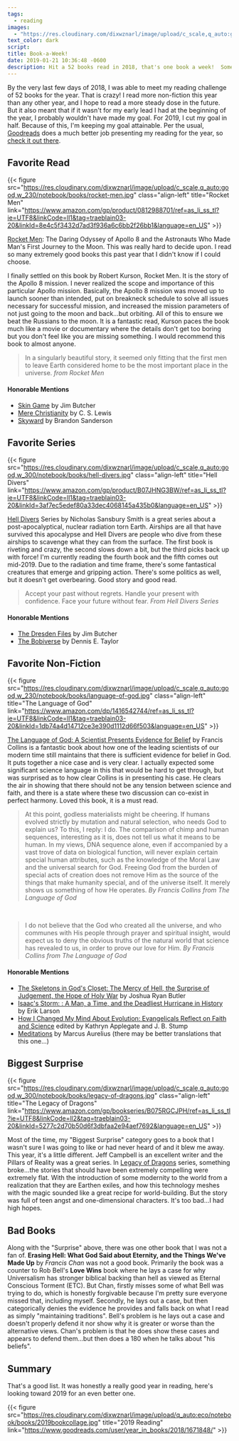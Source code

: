```yaml
---
tags:
  - reading
images:
  - "https://res.cloudinary.com/dixwznarl/image/upload/c_scale,q_auto:good/notebook/books-in-grass.jpg"
text_color: dark
script:
title: Book-a-Week!
date: 2019-01-21 10:36:48 -0600
description: Hit a 52 books read in 2018, that's one book a week!  Some great books and some duds, check them out!
---
```


By the very last few days of 2018, I was able to meet my reading challenge of 52 books for the year. That is crazy! I read more non-fiction this year than any other year, and I hope to read a more steady dose in the future. But it also meant that if it wasn't for my early lead I had at the beginning of the year, I probably wouldn't have made my goal. For 2019, I cut my goal in half. Because of this, I'm keeping my goal attainable. Per the usual, [Goodreads][] does a much better job presenting my reading for the year, so [check it out there][2018].

## Favorite Read

{{< figure src="https://res.cloudinary.com/dixwznarl/image/upload/c_scale,q_auto:good,w_230/notebook/books/rocket-men.jpg" class="align-left" title="Rocket Men" link="https://www.amazon.com/gp/product/0812988701/ref=as_li_ss_tl?ie=UTF8&linkCode=ll1&tag=traeblain03-20&linkId=8e4c5f3432d7ad3f936a6c6bb2f26bb1&language=en_US" >}} 

[Rocket Men][]: The Daring Odyssey of Apollo 8 and the Astronauts Who Made Man's First Journey to the Moon. This was really hard to decide upon. I read so many extremely good books this past year that I didn't know if I could choose.

I finally settled on this book by Robert Kurson, Rocket Men. It is the story of the Apollo 8 mission. I never realized the scope and importance of this particular Apollo mission. Basically, the Apollo 8 mission was moved up to launch sooner than intended, put on breakneck schedule to solve all issues necessary for successful mission, and increased the mission parameters of not just going to the moon and back...but orbiting. All of this to ensure we beat the Russians to the moon. It is a fantastic read, Kurson paces the book much like a movie or documentary where the details don't get too boring but you don't feel like you are missing something. I would recommend this book to almost anyone. <br class="u-cf">

> In a singularly beautiful story, it seemed only fitting that the first men to leave Earth considered home to be the most important place in the universe.
> <cite>from Rocket Men</cite>

#### Honorable Mentions

- [Skin Game][] by Jim Butcher
- [Mere Christianity][] by C. S. Lewis
- [Skyward][] by Brandon Sanderson

## Favorite Series

{{< figure src="https://res.cloudinary.com/dixwznarl/image/upload/c_scale,q_auto:good,w_300/notebook/books/hell-divers.jpg" class="align-left" title="Hell Divers" link="https://www.amazon.com/gp/product/B07JHNG3BW/ref=as_li_ss_tl?ie=UTF8&linkCode=ll1&tag=traeblain03-20&linkId=3af7ec5edef80a33dec4068145a435b0&language=en_US" >}} 

[Hell Divers][] Series by Nicholas Sansbury Smith is a great series about a post-apocalyptical, nuclear radiation torn Earth. Airships are all that have survived this apocalypse and Hell Divers are people who dive from these airships to scavenge what they can from the surface. The first book is riveting and crazy, the second slows down a bit, but the third picks back up with force! I'm currently reading the fourth book and the fifth comes out mid-2019. Due to the radiation and time frame, there's some fantastical creatures that emerge and gripping action. There's some politics as well, but it doesn't get overbearing. Good story and good read. <br class="u-cf">

> Accept your past without regrets. Handle your present with confidence. Face your future without fear.
> <cite>From Hell Divers Series</cite>

#### Honorable Mentions

- [The Dresden Files][dresden files] by Jim Butcher
- [The Bobiverse][bobiverse] by Dennis E. Taylor

## Favorite Non-Fiction

{{< figure src="https://res.cloudinary.com/dixwznarl/image/upload/c_scale,q_auto:good,w_230/notebook/books/language-of-god.jpg" class="align-left" title="The Language of God" link="https://www.amazon.com/dp/1416542744/ref=as_li_ss_tl?ie=UTF8&linkCode=ll1&tag=traeblain03-20&linkId=1db74a4d14712ce3e390d1112d66f503&language=en_US" >}} 

[The Language of God: A Scientist Presents Evidence for Belief][language of god] by Francis Collins is a fantastic book about how one of the leading scientists of our modern time still maintains that there is sufficient evidence for belief in God. It puts together a nice case and is very clear. I actually expected some significant science language in this that would be hard to get through, but was surprised as to how clear Collins is in presenting his case. He clears the air in showing that there should not be any tension between science and faith, and there is a state where these two discussion can co-exist in perfect harmony. Loved this book, it is a must read. <br class="u-cf">

> At this point, godless materialists might be cheering. If humans evolved strictly by mutation and natural selection, who needs God to explain us? To this, I reply: I do. The comparison of chimp and human sequences, interesting as it is, does not tell us what it means to be human. In my views, DNA sequence alone, even if accompanied by a vast trove of data on biological function, will never explain certain special human attributes, such as the knowledge of the Moral Law and the universal search for God. Freeing God from the burden of special acts of creation does not remove Him as the source of the things that make humanity special, and of the universe itself. It merely shows us something of how He operates.
> <cite>By Francis Collins from The Language of God</cite>

<br class="u-cf">

> I do not believe that the God who created all the universe, and who communes with His people through prayer and spiritual insight, would expect us to deny the obvious truths of the natural world that science has revealed to us, in order to prove our love for Him.
> <cite>By Francis Collins from The Language of God</cite>

#### Honorable Mentions

- [The Skeletons in God's Closet: The Mercy of Hell, the Surprise of Judgement, the Hope of Holy War][skeleton] by Joshua Ryan Butler
- [Isaac's Storm: : A Man, a Time, and the Deadliest Hurricane in History][isaacs storm] by Erik Larson
- [How I Changed My Mind About Evolution: Evangelicals Reflect on Faith and Science][evolution] edited by Kathryn Applegate and J. B. Stump
- [Meditations][] by Marcus Aurelius (there may be better translations that this one...)

## Biggest Surprise

{{< figure src="https://res.cloudinary.com/dixwznarl/image/upload/c_scale,q_auto:good,w_300/notebook/books/legacy-of-dragons.jpg" class="align-left" title="The Legacy of Dragons" link="https://www.amazon.com/gp/bookseries/B075RGCJPH/ref=as_li_ss_tl?ie=UTF8&linkCode=ll2&tag=traeblain03-20&linkId=5277c2d70b50d6f3dbfaa2e94aef7692&language=en_US" >}} 

Most of the time, my "Biggest Surprise" category goes to a book that I wasn't sure I was going to like or had never heard of and it blew me away. This year, it's a little different. Jeff Campbell is an excellent writer and the Pillars of Reality was a great series. In [Legacy of Dragons][legacy] series, something broke...the stories that should have been extremely compelling were extremely flat. With the introduction of some modernity to the world from a realization that they are Earthen exiles, and how this technology meshes with the magic sounded like a great recipe for world-building. But the story was full of teen angst and one-dimensional characters. It's too bad...I had high hopes. <br class="u-cf">

## Bad Books

Along with the "Surprise" above, there was one other book that I was not a fan of. **Erasing Hell: What God Said about Eternity, and the Things We've Made Up** by _Francis Chan_ was not a good book. Primarily the book was a counter to Rob Bell's **Love Wins** book where he lays a case for why Universalism has stronger biblical backing than hell as viewed as Eternal Conscious Torment (ETC). But Chan, firstly misses some of what Bell was trying to do, which is honestly forgivable because I'm pretty sure everyone missed that, including myself. Secondly, he lays out a case, but then categorically denies the evidence he provides and falls back on what I read as simply "maintaining traditions". Bell's problem is he lays out a case and doesn't properly defend it nor show why it is greater or worse than the alternative views. Chan's problem is that he does show these cases and appears to defend them...but then does a 180 when he talks about "his beliefs".

## Summary

That's a good list. It was honestly a really good year in reading, here's looking toward 2019 for an even better one.

{{< figure src="https://res.cloudinary.com/dixwznarl/image/upload/q_auto:eco/notebook/books/2019bookcollage.jpg" title="2019 Reading" link="https://www.goodreads.com/user/year_in_books/2018/1671848/" >}}

[goodreads]: https://www.goodreads.com/
[2018]: https://www.goodreads.com/user/year_in_books/2018/1671848/
[rocket men]: https://www.amazon.com/gp/product/0812988701/ref=as_li_ss_tl?ie=UTF8&linkCode=ll1&tag=traeblain03-20&linkId=8e4c5f3432d7ad3f936a6c6bb2f26bb1&language=en_US
[skin game]: https://www.amazon.com/gp/product/0451464397/ref=as_li_ss_tl?ie=UTF8&linkCode=ll1&tag=traeblain03-20&linkId=6044f18f78e550dc77d4fcb3b714a604&language=en_US
[mere christianity]: https://www.amazon.com/gp/product/0684823780/ref=as_li_ss_tl?ie=UTF8&linkCode=ll1&tag=traeblain03-20&linkId=7bbe9f73f6e65dea0095757760db7e2a&language=en_US
[skyward]: https://www.amazon.com/gp/product/1473217857/ref=as_li_ss_tl?ie=UTF8&linkCode=ll1&tag=traeblain03-20&linkId=74d10056f01395eaf245847c37c707be&language=en_US
[hell divers]: https://www.amazon.com/gp/product/B07JHNG3BW/ref=as_li_ss_tl?ie=UTF8&linkCode=ll1&tag=traeblain03-20&linkId=3af7ec5edef80a33dec4068145a435b0&language=en_US
[dresden files]: https://www.amazon.com/gp/bookseries/B00CKCWAEA/ref=as_li_ss_tl?ie=UTF8&linkCode=ll2&tag=traeblain03-20&linkId=6b612aee5e16c1994957131ba9b1464c&language=en_US
[bobiverse]: https://www.amazon.com/gp/product/B073DCB98Y/ref=as_li_ss_tl?ie=UTF8&linkCode=ll1&tag=traeblain03-20&linkId=f79174f455352b8346e69230b1f57a14&language=en_US
[language of god]: https://www.amazon.com/dp/1416542744/ref=as_li_ss_tl?ie=UTF8&linkCode=ll1&tag=traeblain03-20&linkId=1db74a4d14712ce3e390d1112d66f503&language=en_US
[skeleton]: https://www.amazon.com/gp/product/0529100819/ref=as_li_ss_tl?ie=UTF8&linkCode=ll1&tag=traeblain03-20&linkId=bc4e61cdf8edcad126f28805cef1c92a&language=en_US
[isaacs storm]: https://www.amazon.com/gp/product/0375708278/ref=as_li_ss_tl?ie=UTF8&linkCode=ll1&tag=traeblain03-20&linkId=7e4fba5684f0b57411127cc97aa1d105&language=en_US
[evolution]: https://www.amazon.com/gp/product/0830852905/ref=as_li_ss_tl?ie=UTF8&linkCode=ll1&tag=traeblain03-20&linkId=20140ad5c1959205c6110754a24cde89&language=en_US
[meditations]: https://www.amazon.com/gp/product/0143036270/ref=as_li_ss_tl?ie=UTF8&linkCode=ll1&tag=traeblain03-20&linkId=af7bd32b2457883a899a3d620267d8d6&language=en_US
[legacy]: https://www.amazon.com/gp/bookseries/B075RGCJPH/ref=as_li_ss_tl?ie=UTF8&linkCode=ll2&tag=traeblain03-20&linkId=5277c2d70b50d6f3dbfaa2e94aef7692&language=en_US
